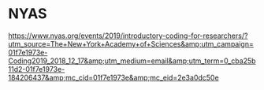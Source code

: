 # NYAS
https://www.nyas.org/events/2019/introductory-coding-for-researchers/?utm_source=The+New+York+Academy+of+Sciences&amp;utm_campaign=01f7e1973e-Coding2019_2018_12_17&amp;utm_medium=email&amp;utm_term=0_cba25b11d2-01f7e1973e-184206437&amp;mc_cid=01f7e1973e&amp;mc_eid=2e3a0dc50e
